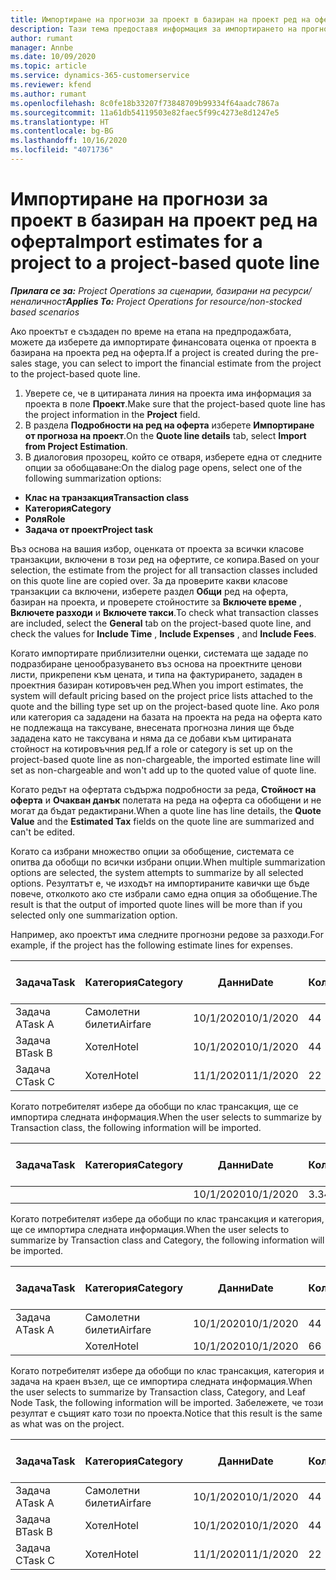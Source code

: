 ```yaml
---
title: Импортиране на прогнози за проект в базиран на проект ред на оферта
description: Тази тема предоставя информация за импортирането на прогнози от проект в ред на оферта.
author: rumant
manager: Annbe
ms.date: 10/09/2020
ms.topic: article
ms.service: dynamics-365-customerservice
ms.reviewer: kfend
ms.author: rumant
ms.openlocfilehash: 8c0fe18b33207f73848709b99334f64aadc7867a
ms.sourcegitcommit: 11a61db54119503e82faec5f99c4273e8d1247e5
ms.translationtype: HT
ms.contentlocale: bg-BG
ms.lasthandoff: 10/16/2020
ms.locfileid: "4071736"
---
```

# <a name="import-estimates-for-a-project-to-a-project-based-quote-line"></a><span data-ttu-id="a0d4c-103">Импортиране на прогнози за проект в базиран на проект ред на оферта</span><span class="sxs-lookup"><span data-stu-id="a0d4c-103">Import estimates for a project to a project-based quote line</span></span>

<span data-ttu-id="a0d4c-104">_**Прилага се за:** Project Operations за сценарии, базирани на ресурси/неналичност_</span><span class="sxs-lookup"><span data-stu-id="a0d4c-104">_**Applies To:** Project Operations for resource/non-stocked based scenarios_</span></span>


<span data-ttu-id="a0d4c-105">Ако проектът е създаден по време на етапа на предпродажбата, можете да изберете да импортирате финансовата оценка от проекта в базирана на проекта ред на оферта.</span><span class="sxs-lookup"><span data-stu-id="a0d4c-105">If a project is created during the pre-sales stage, you can select to import the financial estimate from the project to the project-based quote line.</span></span>

1. <span data-ttu-id="a0d4c-106">Уверете се, че в цитираната линия на проекта има информация за проекта в поле **Проект**.</span><span class="sxs-lookup"><span data-stu-id="a0d4c-106">Make sure that the project-based quote line has the project information in the **Project** field.</span></span>
2. <span data-ttu-id="a0d4c-107">В раздела **Подробности на ред на оферта** изберете **Импортиране от прогноза на проект**.</span><span class="sxs-lookup"><span data-stu-id="a0d4c-107">On the **Quote line details** tab, select **Import from Project Estimation**.</span></span>
3. <span data-ttu-id="a0d4c-108">В диалоговия прозорец, който се отваря, изберете една от следните опции за обобщаване:</span><span class="sxs-lookup"><span data-stu-id="a0d4c-108">On the dialog page opens, select one of the following summarization options:</span></span>

  - <span data-ttu-id="a0d4c-109">**Клас на транзакция**</span><span class="sxs-lookup"><span data-stu-id="a0d4c-109">**Transaction class**</span></span>
  - <span data-ttu-id="a0d4c-110">**Категория**</span><span class="sxs-lookup"><span data-stu-id="a0d4c-110">**Category**</span></span>
  - <span data-ttu-id="a0d4c-111">**Роля**</span><span class="sxs-lookup"><span data-stu-id="a0d4c-111">**Role**</span></span> 
  - <span data-ttu-id="a0d4c-112">**Задача от проект**</span><span class="sxs-lookup"><span data-stu-id="a0d4c-112">**Project task**</span></span>

<span data-ttu-id="a0d4c-113">Въз основа на вашия избор, оценката от проекта за всички класове транзакции, включени в този ред на офертите, се копира.</span><span class="sxs-lookup"><span data-stu-id="a0d4c-113">Based on your selection, the estimate from the project for all transaction classes included on this quote line are copied over.</span></span> <span data-ttu-id="a0d4c-114">За да проверите какви класове транзакции са включени, изберете раздел **Общи** ред на оферта, базиран на проекта, и проверете стойностите за **Включете време** , **Включете разходи** и **Включете такси**.</span><span class="sxs-lookup"><span data-stu-id="a0d4c-114">To check what transaction classes are included, select the **General** tab on the project-based quote line, and check the values for **Include Time** , **Include Expenses** , and **Include Fees**.</span></span>

<span data-ttu-id="a0d4c-115">Когато импортирате приблизителни оценки, системата ще зададе по подразбиране ценообразуването въз основа на проектните ценови листи, прикрепени към цената, и типа на фактурирането, зададен в проектния базиран котировъчен ред.</span><span class="sxs-lookup"><span data-stu-id="a0d4c-115">When you import estimates, the system will default pricing based on the project price lists attached to the quote and the billing type set up on the project-based quote line.</span></span> <span data-ttu-id="a0d4c-116">Ако роля или категория са зададени на базата на проекта на реда на оферта като не подлежаща на таксуване, внесената прогнозна линия ще бъде зададена като не таксувана и няма да се добави към цитираната стойност на котировъчния ред.</span><span class="sxs-lookup"><span data-stu-id="a0d4c-116">If a role or category is set up on the project-based quote line as non-chargeable, the imported estimate line will set as non-chargeable and won't add up to the quoted value of quote line.</span></span>

<span data-ttu-id="a0d4c-117">Когато редът на офертата съдържа подробности за реда, **Стойност на оферта** и **Очакван данък** полетата на реда на оферта са обобщени и не могат да бъдат редактирани.</span><span class="sxs-lookup"><span data-stu-id="a0d4c-117">When a quote line has line details, the **Quote Value** and the **Estimated Tax** fields on the quote line are summarized and can't be edited.</span></span>

<span data-ttu-id="a0d4c-118">Когато са избрани множество опции за обобщение, системата се опитва да обобщи по всички избрани опции.</span><span class="sxs-lookup"><span data-stu-id="a0d4c-118">When multiple summarization options are selected, the system attempts to summarize by all selected options.</span></span> <span data-ttu-id="a0d4c-119">Резултатът е, че изходът на импортираните кавички ще бъде повече, отколкото ако сте избрали само една опция за обобщение.</span><span class="sxs-lookup"><span data-stu-id="a0d4c-119">The result is that the output of imported quote lines will be more than if you selected only one summarization option.</span></span>

<span data-ttu-id="a0d4c-120">Например, ако проектът има следните прогнозни редове за разходи.</span><span class="sxs-lookup"><span data-stu-id="a0d4c-120">For example, if the project has the following estimate lines for expenses.</span></span>

| <span data-ttu-id="a0d4c-121">Задача</span><span class="sxs-lookup"><span data-stu-id="a0d4c-121">Task</span></span> | <span data-ttu-id="a0d4c-122">Категория</span><span class="sxs-lookup"><span data-stu-id="a0d4c-122">Category</span></span> | <span data-ttu-id="a0d4c-123">Данни</span><span class="sxs-lookup"><span data-stu-id="a0d4c-123">Date</span></span> | <span data-ttu-id="a0d4c-124">Количество</span><span class="sxs-lookup"><span data-stu-id="a0d4c-124">Quantity</span></span> | <span data-ttu-id="a0d4c-125">Единична цена</span><span class="sxs-lookup"><span data-stu-id="a0d4c-125">Unit price</span></span> | <span data-ttu-id="a0d4c-126">Количество</span><span class="sxs-lookup"><span data-stu-id="a0d4c-126">Amount</span></span> |
| --- | --- | --- | --- | --- | --- |
| <span data-ttu-id="a0d4c-127">Задача А</span><span class="sxs-lookup"><span data-stu-id="a0d4c-127">Task A</span></span> | <span data-ttu-id="a0d4c-128">Самолетни билети</span><span class="sxs-lookup"><span data-stu-id="a0d4c-128">Airfare</span></span> | <span data-ttu-id="a0d4c-129">10/1/2020</span><span class="sxs-lookup"><span data-stu-id="a0d4c-129">10/1/2020</span></span> | <span data-ttu-id="a0d4c-130">4</span><span class="sxs-lookup"><span data-stu-id="a0d4c-130">4</span></span> | <span data-ttu-id="a0d4c-131">400</span><span class="sxs-lookup"><span data-stu-id="a0d4c-131">400</span></span> | <span data-ttu-id="a0d4c-132">1600</span><span class="sxs-lookup"><span data-stu-id="a0d4c-132">1600</span></span> |
| <span data-ttu-id="a0d4c-133">Задача B</span><span class="sxs-lookup"><span data-stu-id="a0d4c-133">Task B</span></span> | <span data-ttu-id="a0d4c-134">Хотел</span><span class="sxs-lookup"><span data-stu-id="a0d4c-134">Hotel</span></span> | <span data-ttu-id="a0d4c-135">10/1/2020</span><span class="sxs-lookup"><span data-stu-id="a0d4c-135">10/1/2020</span></span> | <span data-ttu-id="a0d4c-136">4</span><span class="sxs-lookup"><span data-stu-id="a0d4c-136">4</span></span> | <span data-ttu-id="a0d4c-137">200</span><span class="sxs-lookup"><span data-stu-id="a0d4c-137">200</span></span> | <span data-ttu-id="a0d4c-138">800</span><span class="sxs-lookup"><span data-stu-id="a0d4c-138">800</span></span> |
| <span data-ttu-id="a0d4c-139">Задача C</span><span class="sxs-lookup"><span data-stu-id="a0d4c-139">Task C</span></span> | <span data-ttu-id="a0d4c-140">Хотел</span><span class="sxs-lookup"><span data-stu-id="a0d4c-140">Hotel</span></span> | <span data-ttu-id="a0d4c-141">11/1/2020</span><span class="sxs-lookup"><span data-stu-id="a0d4c-141">11/1/2020</span></span> | <span data-ttu-id="a0d4c-142">2</span><span class="sxs-lookup"><span data-stu-id="a0d4c-142">2</span></span> | <span data-ttu-id="a0d4c-143">200</span><span class="sxs-lookup"><span data-stu-id="a0d4c-143">200</span></span> | <span data-ttu-id="a0d4c-144">400</span><span class="sxs-lookup"><span data-stu-id="a0d4c-144">400</span></span> |

<span data-ttu-id="a0d4c-145">Когато потребителят избере да обобщи по клас трансакция, ще се импортира следната информация.</span><span class="sxs-lookup"><span data-stu-id="a0d4c-145">When the user selects to summarize by Transaction class, the following information will be imported.</span></span>

| <span data-ttu-id="a0d4c-146">Задача</span><span class="sxs-lookup"><span data-stu-id="a0d4c-146">Task</span></span> | <span data-ttu-id="a0d4c-147">Категория</span><span class="sxs-lookup"><span data-stu-id="a0d4c-147">Category</span></span> | <span data-ttu-id="a0d4c-148">Данни</span><span class="sxs-lookup"><span data-stu-id="a0d4c-148">Date</span></span> | <span data-ttu-id="a0d4c-149">Количество</span><span class="sxs-lookup"><span data-stu-id="a0d4c-149">Quantity</span></span> | <span data-ttu-id="a0d4c-150">Единична цена</span><span class="sxs-lookup"><span data-stu-id="a0d4c-150">Unit price</span></span> | <span data-ttu-id="a0d4c-151">Количество</span><span class="sxs-lookup"><span data-stu-id="a0d4c-151">Amount</span></span> |
| --- | --- | --- | --- | --- | --- |
| | | <span data-ttu-id="a0d4c-152">10/1/2020</span><span class="sxs-lookup"><span data-stu-id="a0d4c-152">10/1/2020</span></span> | <span data-ttu-id="a0d4c-153">3.34</span><span class="sxs-lookup"><span data-stu-id="a0d4c-153">3.34</span></span> | <span data-ttu-id="a0d4c-154">840</span><span class="sxs-lookup"><span data-stu-id="a0d4c-154">840</span></span> | <span data-ttu-id="a0d4c-155">2800</span><span class="sxs-lookup"><span data-stu-id="a0d4c-155">2800</span></span> |

<span data-ttu-id="a0d4c-156">Когато потребителят избере да обобщи по клас трансакция и категория, ще се импортира следната информация.</span><span class="sxs-lookup"><span data-stu-id="a0d4c-156">When the user selects to summarize by Transaction class and Category, the following information will be imported.</span></span>

| <span data-ttu-id="a0d4c-157">Задача</span><span class="sxs-lookup"><span data-stu-id="a0d4c-157">Task</span></span> | <span data-ttu-id="a0d4c-158">Категория</span><span class="sxs-lookup"><span data-stu-id="a0d4c-158">Category</span></span> | <span data-ttu-id="a0d4c-159">Данни</span><span class="sxs-lookup"><span data-stu-id="a0d4c-159">Date</span></span> | <span data-ttu-id="a0d4c-160">Количество</span><span class="sxs-lookup"><span data-stu-id="a0d4c-160">Quantity</span></span> | <span data-ttu-id="a0d4c-161">Единична цена</span><span class="sxs-lookup"><span data-stu-id="a0d4c-161">Unit price</span></span> | <span data-ttu-id="a0d4c-162">Количество</span><span class="sxs-lookup"><span data-stu-id="a0d4c-162">Amount</span></span> |
| --- | --- | --- | --- | --- | --- |
| <span data-ttu-id="a0d4c-163">Задача А</span><span class="sxs-lookup"><span data-stu-id="a0d4c-163">Task A</span></span> | <span data-ttu-id="a0d4c-164">Самолетни билети</span><span class="sxs-lookup"><span data-stu-id="a0d4c-164">Airfare</span></span> | <span data-ttu-id="a0d4c-165">10/1/2020</span><span class="sxs-lookup"><span data-stu-id="a0d4c-165">10/1/2020</span></span> | <span data-ttu-id="a0d4c-166">4</span><span class="sxs-lookup"><span data-stu-id="a0d4c-166">4</span></span> | <span data-ttu-id="a0d4c-167">400</span><span class="sxs-lookup"><span data-stu-id="a0d4c-167">400</span></span> | <span data-ttu-id="a0d4c-168">1600</span><span class="sxs-lookup"><span data-stu-id="a0d4c-168">1600</span></span> |
| | <span data-ttu-id="a0d4c-169">Хотел</span><span class="sxs-lookup"><span data-stu-id="a0d4c-169">Hotel</span></span> | <span data-ttu-id="a0d4c-170">10/1/2020</span><span class="sxs-lookup"><span data-stu-id="a0d4c-170">10/1/2020</span></span> | <span data-ttu-id="a0d4c-171">6</span><span class="sxs-lookup"><span data-stu-id="a0d4c-171">6</span></span> | <span data-ttu-id="a0d4c-172">200</span><span class="sxs-lookup"><span data-stu-id="a0d4c-172">200</span></span> | <span data-ttu-id="a0d4c-173">1200</span><span class="sxs-lookup"><span data-stu-id="a0d4c-173">1200</span></span> |

<span data-ttu-id="a0d4c-174">Когато потребителят избере да обобщи по клас трансакция, категория и задача на краен възел, ще се импортира следната информация.</span><span class="sxs-lookup"><span data-stu-id="a0d4c-174">When the user selects to summarize by Transaction class, Category, and Leaf Node Task, the following information will be imported.</span></span> <span data-ttu-id="a0d4c-175">Забележете, че този резултат е същият като този по проекта.</span><span class="sxs-lookup"><span data-stu-id="a0d4c-175">Notice that this result is the same as what was on the project.</span></span>

| <span data-ttu-id="a0d4c-176">Задача</span><span class="sxs-lookup"><span data-stu-id="a0d4c-176">Task</span></span> | <span data-ttu-id="a0d4c-177">Категория</span><span class="sxs-lookup"><span data-stu-id="a0d4c-177">Category</span></span> | <span data-ttu-id="a0d4c-178">Данни</span><span class="sxs-lookup"><span data-stu-id="a0d4c-178">Date</span></span> | <span data-ttu-id="a0d4c-179">Количество</span><span class="sxs-lookup"><span data-stu-id="a0d4c-179">Quantity</span></span> | <span data-ttu-id="a0d4c-180">Единична цена</span><span class="sxs-lookup"><span data-stu-id="a0d4c-180">Unit price</span></span> | <span data-ttu-id="a0d4c-181">Количество</span><span class="sxs-lookup"><span data-stu-id="a0d4c-181">Amount</span></span> |
| --- | --- | --- | --- | --- | --- |
| <span data-ttu-id="a0d4c-182">Задача А</span><span class="sxs-lookup"><span data-stu-id="a0d4c-182">Task A</span></span> | <span data-ttu-id="a0d4c-183">Самолетни билети</span><span class="sxs-lookup"><span data-stu-id="a0d4c-183">Airfare</span></span> | <span data-ttu-id="a0d4c-184">10/1/2020</span><span class="sxs-lookup"><span data-stu-id="a0d4c-184">10/1/2020</span></span> | <span data-ttu-id="a0d4c-185">4</span><span class="sxs-lookup"><span data-stu-id="a0d4c-185">4</span></span> | <span data-ttu-id="a0d4c-186">400</span><span class="sxs-lookup"><span data-stu-id="a0d4c-186">400</span></span> | <span data-ttu-id="a0d4c-187">1600</span><span class="sxs-lookup"><span data-stu-id="a0d4c-187">1600</span></span> |
| <span data-ttu-id="a0d4c-188">Задача B</span><span class="sxs-lookup"><span data-stu-id="a0d4c-188">Task B</span></span> | <span data-ttu-id="a0d4c-189">Хотел</span><span class="sxs-lookup"><span data-stu-id="a0d4c-189">Hotel</span></span> | <span data-ttu-id="a0d4c-190">10/1/2020</span><span class="sxs-lookup"><span data-stu-id="a0d4c-190">10/1/2020</span></span> | <span data-ttu-id="a0d4c-191">4</span><span class="sxs-lookup"><span data-stu-id="a0d4c-191">4</span></span> | <span data-ttu-id="a0d4c-192">200</span><span class="sxs-lookup"><span data-stu-id="a0d4c-192">200</span></span> | <span data-ttu-id="a0d4c-193">800</span><span class="sxs-lookup"><span data-stu-id="a0d4c-193">800</span></span> |
| <span data-ttu-id="a0d4c-194">Задача C</span><span class="sxs-lookup"><span data-stu-id="a0d4c-194">Task C</span></span> | <span data-ttu-id="a0d4c-195">Хотел</span><span class="sxs-lookup"><span data-stu-id="a0d4c-195">Hotel</span></span> | <span data-ttu-id="a0d4c-196">11/1/2020</span><span class="sxs-lookup"><span data-stu-id="a0d4c-196">11/1/2020</span></span> | <span data-ttu-id="a0d4c-197">2</span><span class="sxs-lookup"><span data-stu-id="a0d4c-197">2</span></span> | <span data-ttu-id="a0d4c-198">200</span><span class="sxs-lookup"><span data-stu-id="a0d4c-198">200</span></span> | <span data-ttu-id="a0d4c-199">400</span><span class="sxs-lookup"><span data-stu-id="a0d4c-199">400</span></span> |
